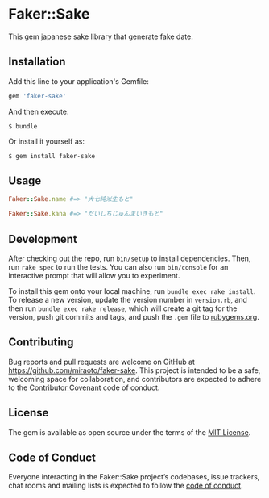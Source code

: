 # Faker::Sake

This gem japanese sake library that generate fake date.

## Installation

Add this line to your application's Gemfile:

```ruby
gem 'faker-sake'
```

And then execute:

    $ bundle

Or install it yourself as:

    $ gem install faker-sake

## Usage

```ruby
Faker::Sake.name #=> "大七純米生もと"

Faker::Sake.kana #=> "だいしちじゅんまいきもと"
```

## Development

After checking out the repo, run `bin/setup` to install dependencies. Then, run `rake spec` to run the tests. You can also run `bin/console` for an interactive prompt that will allow you to experiment.

To install this gem onto your local machine, run `bundle exec rake install`. To release a new version, update the version number in `version.rb`, and then run `bundle exec rake release`, which will create a git tag for the version, push git commits and tags, and push the `.gem` file to [rubygems.org](https://rubygems.org).

## Contributing

Bug reports and pull requests are welcome on GitHub at https://github.com/miraoto/faker-sake. This project is intended to be a safe, welcoming space for collaboration, and contributors are expected to adhere to the [Contributor Covenant](http://contributor-covenant.org) code of conduct.

## License

The gem is available as open source under the terms of the [MIT License](https://opensource.org/licenses/MIT).

## Code of Conduct

Everyone interacting in the Faker::Sake project’s codebases, issue trackers, chat rooms and mailing lists is expected to follow the [code of conduct](https://github.com/miraoto/faker-sake/blob/master/CODE_OF_CONDUCT.md).
